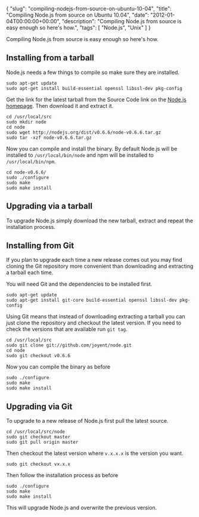 {
  "slug": "compiling-nodejs-from-source-on-ubuntu-10-04",
  "title": "Compiling Node.js from source on Ubuntu 10.04",
  "date": "2012-01-04T00:00:00+00:00",
  "description": "Compiling Node.js from source is easy enough so here's how.",
  "tags": [
    "Node.js",
    "Unix"
  ]
}

Compiling Node.js from source is easy enough so here's how. 

## Installing from a tarball

Node.js needs a few things to compile so make sure they are installed. 

    sudo apt-get update
    sudo apt-get install build-essential openssl libssl-dev pkg-config 

Get the link for the latest tarball from the Source Code link on the [Node.js homepage][3]. Then download it and extract it.

    cd /usr/local/src
    sudo mkdir node
    cd node
    sudo wget http://nodejs.org/dist/v0.6.6/node-v0.6.6.tar.gz
    sudo tar -xzf node-v0.6.6.tar.gz 

Now you can compile and install the binary. By default Node.js will be installed to `/usr/local/bin/node` and npm will be installed to `/usr/local/bin/npm`. 

    cd node-v0.6.6/
    sudo ./configure
    sudo make
    sudo make install

## Upgrading via a tarball

To upgrade Node.js simply download the new tarball, extract and repeat the installation process. 

## Installing from Git

If you plan to upgrade each time a new release comes out you may find cloning the Git repository more convenient than downloading and extracting  a tarball each time. 

You will need Git and the dependencies to be installed first.

    sudo apt-get update
    sudo apt-get install git-core build-essential openssl libssl-dev pkg-config 

Using Git means that instead of downloading extracting a tarball you can just clone the repository and checkout the latest version. If you need to check the versions that are available run `git tag`.

    cd /usr/local/src
    sudo git clone git://github.com/joyent/node.git
    cd node
    sudo git checkout v0.6.6

Now you can compile the binary as before

    sudo ./configure
    sudo make
    sudo make install

## Upgrading via Git

To upgrade to a new release of Node.js first pull the latest source.

    cd /usr/local/src/node
    sudo git checkout master
    sudo git pull origin master

Then checkout the latest version where `v.x.x.x` is the version you want. 

    sudo git checkout vx.x.x

Then follow the installation process as before

    sudo ./configure
    sudo make
    sudo make install

This will upgrade Node.js and overwrite the previous version. 

[1]: https://launchpad.net/~chris-lea/+archive/node.js
[2]: https://launchpad.net/ubuntu/+source/nodejs
[3]: http://nodejs.org/download
